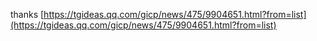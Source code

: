 thanks [https://tgideas.qq.com/gicp/news/475/9904651.html?from=list](https://tgideas.qq.com/gicp/news/475/9904651.html?from=list)